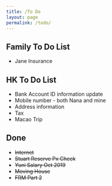 ```yaml
---
title: /To Do
layout: page
permalink: /todo/
---
```


## Family To Do List

- Jane Insurance
## HK To Do List

- Bank Account ID information update
- Mobile number - both Nana and mine
- Address information
- Tax
- Macao Trip

## Done

- ~~Internet~~
- ~~Stuart Reserve Px Check~~
- ~~Yuni Salary Oct 2019~~
- ~~Moving House~~
- ~~FRM Part 2~~